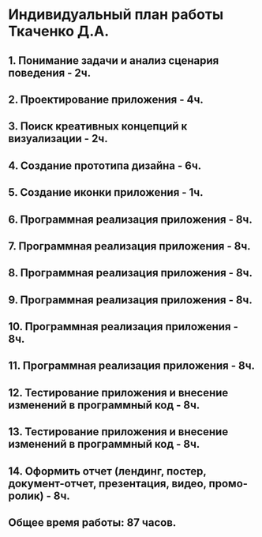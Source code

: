 # Индивидуальный план работы Ткаченко Д.А.

## 1. Понимание задачи и анализ сценария поведения - 2ч.

## 2. Проектирование приложения - 4ч.

## 3. Поиск креативных концепций к визуализации - 2ч.

## 4. Создание прототипа дизайна - 6ч.

## 5. Создание иконки приложения - 1ч.

## 6. Программная реализация приложения - 8ч.

## 7. Программная реализация приложения - 8ч.

## 8. Программная реализация приложения - 8ч.

## 9. Программная реализация приложения - 8ч.

## 10. Программная реализация приложения - 8ч.

## 11. Программная реализация приложения - 8ч.

## 12. Тестирование приложения и внесение изменений в программный код - 8ч.

## 13. Тестирование приложения и внесение изменений в программный код - 8ч.

## 14. Оформить отчет (лендинг, постер, документ-отчет, презентация, видео, промо-ролик) - 8ч.

## Общее время работы: 87 часов.

